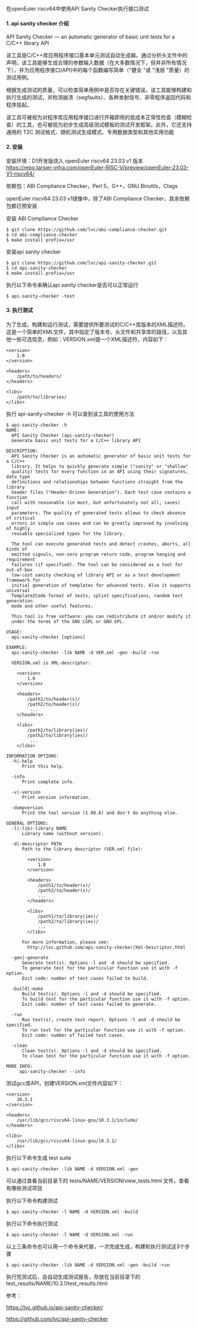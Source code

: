 在openEuler riscv64中使用API Sanity Checker执行接口测试

#### 1. api sanity checker 介绍

API Sanity Checker — an automatic generator of basic unit tests for a C/C++ library API 

该工具是C/C++库应用程序接口基本单元测试自动生成器。通过分析头文件中的声明，该工具能够生成合理的参数输入数据（在大多数情况下，但并非所有情况下），并为应用程序接口(API)中的每个函数编写简单（"健全 "或 "浅层 "质量）的测试用例。

根据生成测试的质量，可以检查简单用例中是否存在关键错误。该工具能够构建和执行生成的测试，并检测崩溃（segfaults）、各种发射信号、非零程序返回代码和程序挂起。

该工具可被视为对程序库应用程序接口进行开箱即用的低成本正常性检查（模糊检查）的工具，也可被视为初步生成高级测试模板的测试开发框架。此外，它还支持通用的 T2C 测试格式、随机测试生成模式、专用数据类型和其他实用功能

#### 2. 安装

安装环境：D1开发版烧入 openEuler riscv64 23.03 v1 版本 https://repo.tarsier-infra.com/openEuler-RISC-V/preview/openEuler-23.03-V1-riscv64/

依赖包：ABI Compliance Checker，Perl 5，G++，GNU Binutils，Ctags

openEuler riscv64 23.03 v1镜像中，除了ABI Compliance Checker，其余依赖包都已预安装

安装 ABI Compliance Checker

````
$ git clone https://github.com/lvc/abi-compliance-checker.git
$ cd abi-compliance-checker
$ make install prefix=/usr
````

安装api sanity checker

````
$ git clone https://github.com/lvc/api-sanity-checker.git
$ cd api-sanity-checker
$ make install prefix=/usr
````

执行以下命令来确认api sanity checker是否可以正常运行

````
$ api-sanity-checker -test
````

#### 3. 执行测试

为了生成，构建和运行测试，需要提供所要测试的C/C++库版本的XML描述符。这是一个简单的XML文件，其中指定了版本号、头文件和共享库的路径，以及其他一些可选信息，例如：VERSION.xml是一个XML描述符，内容如下：

````
<version>
    1.0
</version>

<headers>
    /path/to/headers/
</headers>

<libs>
    /path/to/libraries/
</libs>
````

执行 api-sanity-checker -h 可以查到该工具的使用方法

````
$ api-sanity-checker -h
NAME:
  API Sanity Checker (api-sanity-checker)
  Generate basic unit tests for a C/C++ library API

DESCRIPTION:
  API Sanity Checker is an automatic generator of basic unit tests for a C/C++
  library. It helps to quickly generate simple ("sanity" or "shallow"
  quality) tests for every function in an API using their signatures, data type
  definitions and relationships between functions straight from the library
  header files ("Header-Driven Generation"). Each test case contains a function
  call with reasonable (in most, but unfortunately not all, cases) input
  parameters. The quality of generated tests allows to check absence of critical
  errors in simple use cases and can be greatly improved by involving of highly
  reusable specialized types for the library.

  The tool can execute generated tests and detect crashes, aborts, all kinds of
  emitted signals, non-zero program return code, program hanging and requirement
  failures (if specified). The tool can be considered as a tool for out-of-box
  low-cost sanity checking of library API or as a test development framework for
  initial generation of templates for advanced tests. Also it supports universal
  Template2Code format of tests, splint specifications, random test generation
  mode and other useful features.

  This tool is free software: you can redistribute it and/or modify it
  under the terms of the GNU LGPL or GNU GPL.

USAGE:
  api-sanity-checker [options]

EXAMPLE:
  api-sanity-checker -lib NAME -d VER.xml -gen -build -run

  VERSION.xml is XML-descriptor:

    <version>
        1.0
    </version>

    <headers>
        /path1/to/header(s)/
        /path2/to/header(s)/
         ...
    </headers>

    <libs>
        /path1/to/library(ies)/
        /path2/to/library(ies)/
         ...
    </libs>

INFORMATION OPTIONS:
  -h|-help
      Print this help.

  -info
      Print complete info.

  -v|-version
      Print version information.

  -dumpversion
      Print the tool version (1.98.8) and don't do anything else.

GENERAL OPTIONS:
  -l|-lib|-library NAME
      Library name (without version).

  -d|-descriptor PATH
      Path to the library descriptor (VER.xml file):
      
        <version>
            1.0
        </version>

        <headers>
            /path1/to/header(s)/
            /path2/to/header(s)/
            ...
        </headers>

        <libs>
            /path1/to/library(ies)/
            /path2/to/library(ies)/
            ...
        </libs>

      For more information, please see:
        http://lvc.github.com/api-sanity-checker/Xml-Descriptor.html

  -gen|-generate
      Generate test(s). Options -l and -d should be specified.
      To generate test for the particular function use it with -f option.
      Exit code: number of test cases failed to build.

  -build|-make
      Build test(s). Options -l and -d should be specified.
      To build test for the particular function use it with -f option.
      Exit code: number of test cases failed to generate.

  -run
      Run test(s), create test report. Options -l and -d should be specified.
      To run test for the particular function use it with -f option.
      Exit code: number of failed test cases.

  -clean
      Clean test(s). Options -l and -d should be specified.
      To clean test for the particular function use it with -f option.

MORE INFO:
     api-sanity-checker --info
````

测试gcc库API，创建VERSION.xml文件内容如下：

````
<version>
    10.3.1
</version>

<headers>
    /usr/lib/gcc/riscv64-linux-gnu/10.3.1/include/
</headers>

<libs>
    /usr/lib/gcc/riscv64-linux-gnu/10.3.1/
</libs>
````

执行以下命令生成 test suite

````
$ api-sanity-checker -lib NAME -d VERSION.xml -gen
````

可以通过查看当前目录下的 tests/NAME/VERSION/view_tests.html 文件，查看有哪些测试项目

执行以下命令构建测试

````
$ api-sanity-checker -l NAME -d VERSION.xml -build
````

执行以下命令执行测试

````
$ api-sanity-checker -l NAME -d VERSION.xml -run
````

以上三条命令也可以用一个命令来代替，一次完成生成，构建和执行测试这3个步骤

````
$ api-sanity-checker -lib NAME -d VERSION.xml -gen -build -run
````

执行完测试后，会自动生成测试报告，存放在当前目录下的 test_results/NAME/10.3.1/test_results.html



参考：

https://lvc.github.io/api-sanity-checker/

https://github.com/lvc/api-sanity-checker